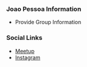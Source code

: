 ### Joao Pessoa Information
* Provide Group Information

### Social Links
* [Meetup](https://www.meetup.com/owasp-joao-pessoa-chapter/)
* [Instagram](https://www.instagram.com/owasp_jp/)
